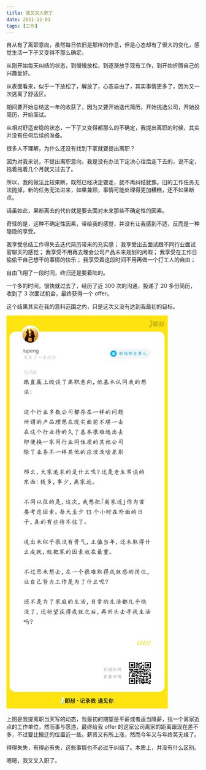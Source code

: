 ```yaml
---
title: 我又又入职了
date: 2021-12-03
tags: [工作]
---
```


自从有了离职意向，虽然每日依旧是那样的作息，但是心态却有了很大的变化，感觉生活一下子又变得不那么确定。

<!-- more -->

从刚开始每天纠结的状态，到慢慢放松，到逐渐放手现有工作，到开始折腾自己的兴趣爱好。

从表面看来，似乎一下放松了，解放了，心态自由了，其实事情更多了，因为又一次逃离了舒适区。

期间要开始总结这一年的收获了，因为又要开始迭代简历，开始挑选公司，开始投简历，开始面试。

从相对舒适安稳的状态，一下子又变得都那么的不确定，我提出离职的时候，其实并没有任何后续的准备。

很多人不理解，为什么还没有找到下家就要提出离职？

因为对我来说，不提出离职意向，我是没有办法下定决心往后走下去的，说不定，拖着拖着几个月就又过去了。

所以，我的做法比较果断，既然已经决定要走，就不再纠结犹豫。旧的工作任务无法抛掉，新的任务无法进来，如果兼顾，事情可能处理得更加糟糕，还不如果断点。

话虽如此，果断离去的代价就是要去面对未来那些不确定性的因素。

奇怪的是，这种不确定性因素，带给我的感觉，并没有让我感到不适，反而是一种隐隐的享受。

我享受总结工作得失去迭代简历带来的充实感；
我享受出去面试跟不同行业面试官聊天的感觉；
我享受不用再去理会公司产品未来规划的闲暇；
我享受在工作日偷偷干自己想干的事情的快乐；
我享受着这段时间不用再做一个打工人的自由；

自由飞翔了一段时间，终归还是要着陆的。

一个多的时间，很快就过去了，经历了近 300 次的沟通，投递了 20 多份简历，收到了 3 次面试机会，最终获得一个 offer。

这个结果其实在我的意料范围之内，只是这次又没有达到我最初的目标。

![](../image/about_work/640.webp)

上图是我提离职当天写的动态，我最初的期望是平薪或者适当降薪，找一个离家近点的工作单位，然而事与愿违，最终给我 offer 的这家公司离家的距离跟现在差不多，不过要比搬迁的位置近一些。薪资又有所上涨，然而今年又与年终奖无缘了。

得得失失，有得必有失，这些事情也不必过于纠结了。本质上，并没有什么区别。

嗯嗯，我又又入职了。